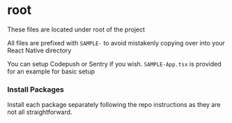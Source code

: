 # root

These files are located under root of the project

All files are prefixed with `SAMPLE-` to avoid mistakenly copying over into your React Native directory

You can setup Codepush or Sentry if you wish. `SAMPLE-App.tsx` is provided for an example for basic setup

### Install Packages

Install each package separately following the repo instructions as they are not all straightforward.

